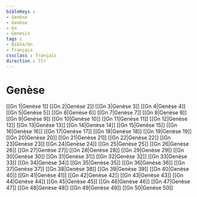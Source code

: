 ```yaml
---
bibleKeys : 
- Genèse
- Genèse
- Gn
- Genesis
tags : 
- Bible/Gn
- français
cssclass : français
direction : ltr
---
```


# Genèse

[[Gn 1|Genèse 1]]
[[Gn 2|Genèse 2]]
[[Gn 3|Genèse 3]]
[[Gn 4|Genèse 4]]
[[Gn 5|Genèse 5]]
[[Gn 6|Genèse 6]]
[[Gn 7|Genèse 7]]
[[Gn 8|Genèse 8]]
[[Gn 9|Genèse 9]]
[[Gn 10|Genèse 10]]
[[Gn 11|Genèse 11]]
[[Gn 12|Genèse 12]]
[[Gn 13|Genèse 13]]
[[Gn 14|Genèse 14]]
[[Gn 15|Genèse 15]]
[[Gn 16|Genèse 16]]
[[Gn 17|Genèse 17]]
[[Gn 18|Genèse 18]]
[[Gn 19|Genèse 19]]
[[Gn 20|Genèse 20]]
[[Gn 21|Genèse 21]]
[[Gn 22|Genèse 22]]
[[Gn 23|Genèse 23]]
[[Gn 24|Genèse 24]]
[[Gn 25|Genèse 25]]
[[Gn 26|Genèse 26]]
[[Gn 27|Genèse 27]]
[[Gn 28|Genèse 28]]
[[Gn 29|Genèse 29]]
[[Gn 30|Genèse 30]]
[[Gn 31|Genèse 31]]
[[Gn 32|Genèse 32]]
[[Gn 33|Genèse 33]]
[[Gn 34|Genèse 34]]
[[Gn 35|Genèse 35]]
[[Gn 36|Genèse 36]]
[[Gn 37|Genèse 37]]
[[Gn 38|Genèse 38]]
[[Gn 39|Genèse 39]]
[[Gn 40|Genèse 40]]
[[Gn 41|Genèse 41]]
[[Gn 42|Genèse 42]]
[[Gn 43|Genèse 43]]
[[Gn 44|Genèse 44]]
[[Gn 45|Genèse 45]]
[[Gn 46|Genèse 46]]
[[Gn 47|Genèse 47]]
[[Gn 48|Genèse 48]]
[[Gn 49|Genèse 49]]
[[Gn 50|Genèse 50]]
